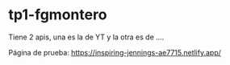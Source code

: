 # tp1-fgmontero

Tiene 2 apis, una es la de YT y la otra es de ....

Página de prueba:
https://inspiring-jennings-ae7715.netlify.app/
